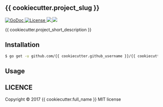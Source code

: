 {{ cookiecutter.project_slug }}
---
<a href="https://godoc.org/github.com/{{ cookiecutter.github_username }}/{{ cookiecutter.project_slug }}">
<img src="https://godoc.org/github.com/{{ cookiecutter.github_username }}/{{ cookiecutter.project_slug }}?status.svg" alt="GoDoc">
</a>

<a href="https://opensource.org/licenses/MIT" rel="nofollow">
<img src="https://img.shields.io/github/license/mashape/apistatus.svg" alt="License"/>
</a>

<a href="https://travis-ci.org/{{ cookiecutter.github_username }}/{{ cookiecutter.project_slug }}" rel="nofollow">
<img src="https://travis-ci.org/{{ cookiecutter.github_username }}/{{ cookiecutter.project_slug }}.svg?branch=master" />
</a>

<a href="https://codecov.io/gh/{{ cookiecutter.github_username }}/{{ cookiecutter.project_slug }}">
  <img src="https://codecov.io/gh/{{ cookiecutter.github_username }}/{{ cookiecutter.project_slug }}/branch/master/graph/badge.svg" />
</a>

{{ cookiecutter.project_short_description }}

## Installation
```bash
$ go get -u github.com/{{ cookiecutter.github_username }}/{{ cookiecutter.project_slug }}
```

## Usage


## LICENCE
Copyright © 2017 {{ cookiecutter.full_name }} MIT license